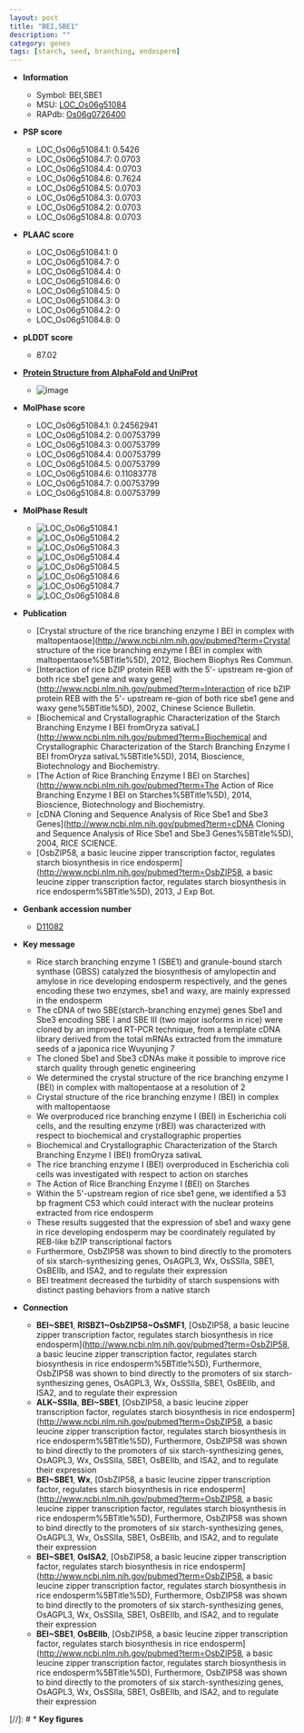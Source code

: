 ```yaml
---
layout: post
title: "BEI,SBE1"
description: ""
category: genes
tags: [starch, seed, branching, endosperm]
---
```


* **Information**  
    + Symbol: BEI,SBE1  
    + MSU: [LOC_Os06g51084](http://rice.plantbiology.msu.edu/cgi-bin/ORF_infopage.cgi?orf=LOC_Os06g51084)  
    + RAPdb: [Os06g0726400](http://rapdb.dna.affrc.go.jp/viewer/gbrowse_details/irgsp1?name=Os06g0726400)  

* **PSP score**  
    + LOC_Os06g51084.1: 0.5426 
    + LOC_Os06g51084.7: 0.0703 
    + LOC_Os06g51084.4: 0.0703 
    + LOC_Os06g51084.6: 0.7624 
    + LOC_Os06g51084.5: 0.0703 
    + LOC_Os06g51084.3: 0.0703 
    + LOC_Os06g51084.2: 0.0703 
    + LOC_Os06g51084.8: 0.0703 

* **PLAAC score**  
    + LOC_Os06g51084.1: 0 
    + LOC_Os06g51084.7: 0 
    + LOC_Os06g51084.4: 0 
    + LOC_Os06g51084.6: 0 
    + LOC_Os06g51084.5: 0 
    + LOC_Os06g51084.3: 0 
    + LOC_Os06g51084.2: 0 
    + LOC_Os06g51084.8: 0 

* **pLDDT score**
    + 87.02

* **[Protein Structure from AlphaFold and UniProt](https://www.uniprot.org/uniprotkb/Q01401/entry#structure)**
    + ![image](https://ricepsp.github.io/images/Q0/AF-Q01401-F1.png)

* **MolPhase score**
    + LOC_Os06g51084.1: 0.24562941
    + LOC_Os06g51084.2: 0.00753799
    + LOC_Os06g51084.3: 0.00753799
    + LOC_Os06g51084.4: 0.00753799
    + LOC_Os06g51084.5: 0.00753799
    + LOC_Os06g51084.6: 0.11083778
    + LOC_Os06g51084.7: 0.00753799
    + LOC_Os06g51084.8: 0.00753799

* **MolPhase Result**
    + ![LOC_Os06g51084.1](https://304243504.github.io/Pictures/LOC_Os06g/LOC_Os06g51084.1.png)
    + ![LOC_Os06g51084.2](https://304243504.github.io/Pictures/LOC_Os06g/LOC_Os06g51084.2.png)
    + ![LOC_Os06g51084.3](https://304243504.github.io/Pictures/LOC_Os06g/LOC_Os06g51084.3.png)
    + ![LOC_Os06g51084.4](https://304243504.github.io/Pictures/LOC_Os06g/LOC_Os06g51084.4.png)
    + ![LOC_Os06g51084.5](https://304243504.github.io/Pictures/LOC_Os06g/LOC_Os06g51084.5.png)
    + ![LOC_Os06g51084.6](https://304243504.github.io/Pictures/LOC_Os06g/LOC_Os06g51084.6.png)
    + ![LOC_Os06g51084.7](https://304243504.github.io/Pictures/LOC_Os06g/LOC_Os06g51084.7.png)
    + ![LOC_Os06g51084.8](https://304243504.github.io/Pictures/LOC_Os06g/LOC_Os06g51084.8.png)

* **Publication**  
    + [Crystal structure of the rice branching enzyme I BEI in complex with maltopentaose](http://www.ncbi.nlm.nih.gov/pubmed?term=Crystal structure of the rice branching enzyme I BEI in complex with maltopentaose%5BTitle%5D), 2012, Biochem Biophys Res Commun.
    + [Interaction of rice bZIP protein REB with the 5'- upstream re-gion of both rice sbe1 gene and waxy gene](http://www.ncbi.nlm.nih.gov/pubmed?term=Interaction of rice bZIP protein REB with the 5'- upstream re-gion of both rice sbe1 gene and waxy gene%5BTitle%5D), 2002, Chinese Science Bulletin.
    + [Biochemical and Crystallographic Characterization of the Starch Branching Enzyme I BEI fromOryza sativaL](http://www.ncbi.nlm.nih.gov/pubmed?term=Biochemical and Crystallographic Characterization of the Starch Branching Enzyme I BEI fromOryza sativaL%5BTitle%5D), 2014, Bioscience, Biotechnology and Biochemistry.
    + [The Action of Rice Branching Enzyme I BEI on Starches](http://www.ncbi.nlm.nih.gov/pubmed?term=The Action of Rice Branching Enzyme I BEI on Starches%5BTitle%5D), 2014, Bioscience, Biotechnology and Biochemistry.
    + [cDNA Cloning and Sequence Analysis of Rice Sbe1 and Sbe3 Genes](http://www.ncbi.nlm.nih.gov/pubmed?term=cDNA Cloning and Sequence Analysis of Rice Sbe1 and Sbe3 Genes%5BTitle%5D), 2004, RICE SCIENCE.
    + [OsbZIP58, a basic leucine zipper transcription factor, regulates starch biosynthesis in rice endosperm](http://www.ncbi.nlm.nih.gov/pubmed?term=OsbZIP58, a basic leucine zipper transcription factor, regulates starch biosynthesis in rice endosperm%5BTitle%5D), 2013, J Exp Bot.

* **Genbank accession number**  
    + [D11082](http://www.ncbi.nlm.nih.gov/nuccore/D11082)

* **Key message**  
    + Rice starch branching enzyme 1 (SBE1) and granule-bound starch synthase (GBSS) catalyzed the biosynthesis of amylopectin and amylose in rice developing endosperm respectively, and the genes encoding these two enzymes, sbe1 and waxy, are mainly expressed in the endosperm
    + The cDNA of two SBE(starch-branching enzyme) genes Sbe1 and Sbe3 encoding SBE I and SBE III (two major isoforms in rice) were cloned by an improved RT-PCR technique, from a template cDNA library derived from the total mRNAs extracted from the immature seeds of a japonica rice Wuyunjing 7
    + The cloned Sbe1 and Sbe3 cDNAs make it possible to improve rice starch quality through genetic engineering
    + We determined the crystal structure of the rice branching enzyme I (BEI) in complex with maltopentaose at a resolution of 2
    + Crystal structure of the rice branching enzyme I (BEI) in complex with maltopentaose
    + We overproduced rice branching enzyme I (BEI) in Escherichia coli cells, and the resulting enzyme (rBEI) was characterized with respect to biochemical and crystallographic properties
    + Biochemical and Crystallographic Characterization of the Starch Branching Enzyme I (BEI) fromOryza sativaL
    + The rice branching enzyme I (BEI) overproduced in Escherichia coli cells was investigated with respect to action on starches
    + The Action of Rice Branching Enzyme I (BEI) on Starches
    + Within the 5'-upstream region of rice sbe1 gene, we identified a 53 bp fragment C53 which could interact with the nuclear proteins extracted from rice endosperm
    + These results suggested that the expression of sbe1 and waxy gene in rice developing endosperm may be coordinately regulated by REB-like bZIP transcriptional factors
    + Furthermore, OsbZIP58 was shown to bind directly to the promoters of six starch-synthesizing genes, OsAGPL3, Wx, OsSSIIa, SBE1, OsBEIIb, and ISA2, and to regulate their expression
    + BEI treatment decreased the turbidity of starch suspensions with distinct pasting behaviors from a native starch

* **Connection**  
    + __BEI~SBE1__, __RISBZ1~OsbZIP58~OsSMF1__, [OsbZIP58, a basic leucine zipper transcription factor, regulates starch biosynthesis in rice endosperm](http://www.ncbi.nlm.nih.gov/pubmed?term=OsbZIP58, a basic leucine zipper transcription factor, regulates starch biosynthesis in rice endosperm%5BTitle%5D), Furthermore, OsbZIP58 was shown to bind directly to the promoters of six starch-synthesizing genes, OsAGPL3, Wx, OsSSIIa, SBE1, OsBEIIb, and ISA2, and to regulate their expression
    + __ALK~SSIIa__, __BEI~SBE1__, [OsbZIP58, a basic leucine zipper transcription factor, regulates starch biosynthesis in rice endosperm](http://www.ncbi.nlm.nih.gov/pubmed?term=OsbZIP58, a basic leucine zipper transcription factor, regulates starch biosynthesis in rice endosperm%5BTitle%5D), Furthermore, OsbZIP58 was shown to bind directly to the promoters of six starch-synthesizing genes, OsAGPL3, Wx, OsSSIIa, SBE1, OsBEIIb, and ISA2, and to regulate their expression
    + __BEI~SBE1__, __Wx__, [OsbZIP58, a basic leucine zipper transcription factor, regulates starch biosynthesis in rice endosperm](http://www.ncbi.nlm.nih.gov/pubmed?term=OsbZIP58, a basic leucine zipper transcription factor, regulates starch biosynthesis in rice endosperm%5BTitle%5D), Furthermore, OsbZIP58 was shown to bind directly to the promoters of six starch-synthesizing genes, OsAGPL3, Wx, OsSSIIa, SBE1, OsBEIIb, and ISA2, and to regulate their expression
    + __BEI~SBE1__, __OsISA2__, [OsbZIP58, a basic leucine zipper transcription factor, regulates starch biosynthesis in rice endosperm](http://www.ncbi.nlm.nih.gov/pubmed?term=OsbZIP58, a basic leucine zipper transcription factor, regulates starch biosynthesis in rice endosperm%5BTitle%5D), Furthermore, OsbZIP58 was shown to bind directly to the promoters of six starch-synthesizing genes, OsAGPL3, Wx, OsSSIIa, SBE1, OsBEIIb, and ISA2, and to regulate their expression
    + __BEI~SBE1__, __OsBEIIb__, [OsbZIP58, a basic leucine zipper transcription factor, regulates starch biosynthesis in rice endosperm](http://www.ncbi.nlm.nih.gov/pubmed?term=OsbZIP58, a basic leucine zipper transcription factor, regulates starch biosynthesis in rice endosperm%5BTitle%5D), Furthermore, OsbZIP58 was shown to bind directly to the promoters of six starch-synthesizing genes, OsAGPL3, Wx, OsSSIIa, SBE1, OsBEIIb, and ISA2, and to regulate their expression

[//]: # * **Key figures**  


